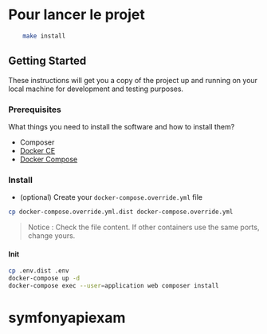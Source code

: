 # Pour lancer le projet 
```bash
	make install
```

## Getting Started

These instructions will get you a copy of the project up and running on your local machine for development and testing purposes.

### Prerequisites

What things you need to install the software and how to install them?
- Composer 
- [Docker CE](https://www.docker.com/community-edition)
- [Docker Compose](https://docs.docker.com/compose/install)

### Install

- (optional) Create your `docker-compose.override.yml` file

```bash
cp docker-compose.override.yml.dist docker-compose.override.yml
```
> Notice : Check the file content. If other containers use the same ports, change yours.

#### Init

```bash
cp .env.dist .env
docker-compose up -d
docker-compose exec --user=application web composer install
```

# symfonyapiexam
